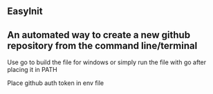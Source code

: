 EasyInit
----------------------------------------------------
An automated way to create a new github repository from the command line/terminal
----------------------------------------------------
Use go to build the file for windows or simply run the file with go after placing it in PATH

Place github auth token in env file